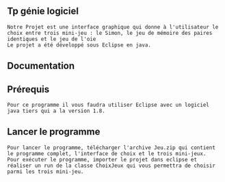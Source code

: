 Tp génie logiciel
----------------------------------------------------------

    Notre Projet est une interface graphique qui donne à l'utilisateur le choix entre trois mini-jeu : le Simon, le jeu de mémoire des paires identiques et le jeu de l'oie
    Le projet a été développé sous Eclipse en java.

Documentation
----------------------------------------------------------

   Prérequis
----------------------------------------------------------

    Pour ce programme il vous faudra utiliser Eclipse avec un logiciel java tiers qui a la version 1.8.

   Lancer le programme
----------------------------------------------------------

    Pour lancer le programme, télécharger l'archive Jeu.zip qui contient le programme complet, l'interface de choix et le trois mini-jeux.
    Pour exécuter le programme, importer le projet dans eclipse et réaliser un run de la classe ChoixJeux qui vous permettra de choisir parmi les trois mini-jeu.
